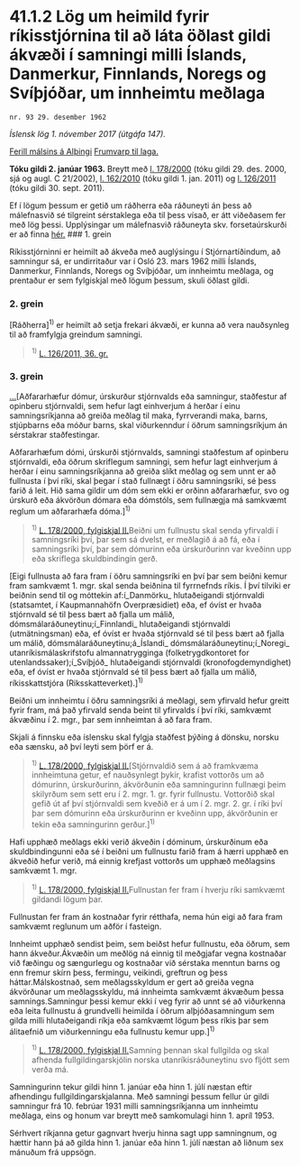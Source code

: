 # 41.1.2 Lög um heimild fyrir ríkisstjórnina til að láta öðlast gildi ákvæði í samningi milli Íslands, Danmerkur, Finnlands, Noregs og Svíþjóðar, um innheimtu meðlaga

`nr. 93 29. desember 1962`

_Íslensk lög 1. nóvember 2017 (útgáfa 147)._

[Ferill málsins á Alþingi](https://www.althingi.is/thingstorf/thingmalalistar-eftir-thingum/ferill/?ltg=83&mnr=7)
[Frumvarp til laga.](https://www.althingi.is/altext/83/s/pdf/0007.pdf)

**Tóku gildi 2. janúar 1963.**
Breytt með
[l. 178/2000](https://althingi.is/altext/stjt/2000.178.html) (tóku gildi 29. des. 2000, sjá og augl. C 21/2002),
[l. 162/2010](https://althingi.is/altext/stjt/2010.162.html) (tóku gildi 1. jan. 2011) og
[l. 126/2011](https://althingi.is/altext/stjt/2011.126.html) (tóku gildi 30. sept. 2011).

Ef í lögum þessum er getið um ráðherra eða ráðuneyti án þess að málefnasvið sé tilgreint sérstaklega eða til þess vísað, er átt viðeðasem fer með lög þessi. Upplýsingar um málefnasvið ráðuneyta skv. forsetaúrskurði er að finna [hér.](2017015.md) ### 1. grein

Ríkisstjórninni er heimilt að ákveða með auglýsingu í Stjórnartíðindum, að samningur sá, er undirritaður var í Osló 23. mars 1962 milli Íslands, Danmerkur, Finnlands, Noregs og Svíþjóðar, um innheimtu meðlaga, og prentaður er sem fylgiskjal með lögum þessum, skuli öðlast gildi.

### 2. grein

[Ráðherra]<sup>1)</sup> er heimilt að setja frekari ákvæði, er kunna að vera nauðsynleg til að framfylgja greindum samningi.

> <sup>1)</sup> [L. 126/2011, 36. gr.](https://althingi.is/altext/stjt/2011.126.html)

### 3. grein

[…](https://www.althingi.is/lagasafn/leidbeiningar/)[Aðfararhæfur dómur, úrskurður stjórnvalds eða samningur, staðfestur af opinberu stjórnvaldi, sem hefur lagt einhverjum á herðar í einu samningsríkjanna að greiða meðlag til maka, fyrrverandi maka, barns, stjúpbarns eða móður barns, skal viðurkenndur í öðrum samningsríkjum án sérstakrar staðfestingar.

Aðfararhæfum dómi, úrskurði stjórnvalds, samningi staðfestum af opinberu stjórnvaldi, eða öðrum skriflegum samningi, sem hefur lagt einhverjum á herðar í einu samningsríkjanna að greiða slíkt meðlag og sem unnt er að fullnusta í því ríki, skal þegar í stað fullnægt í öðru samningsríki, sé þess farið á leit. Hið sama gildir um dóm sem ekki er orðinn aðfararhæfur, svo og úrskurð eða ákvörðun dómara eða dómstóls, sem fullnægja má samkvæmt reglum um aðfararhæfa dóma.]<sup>1)</sup> 

> <sup>1)</sup> [L. 178/2000, fylgiskjal II.](https://althingi.is/altext/stjt/2000.178.html)Beiðni um fullnustu skal senda yfirvaldi í samningsríki því, þar sem sá dvelst, er meðlagið á að fá, eða í samningsríki því, þar sem dómurinn eða úrskurðurinn var kveðinn upp eða skriflega skuldbindingin gerð.

[Eigi fullnusta að fara fram í öðru samningsríki en því þar sem beiðni kemur fram samkvæmt 1. mgr. skal senda beiðnina til fyrrnefnds ríkis. Í því tilviki er beiðnin send til og móttekin af:í_Danmörku_ hlutaðeigandi stjórnvaldi (statsamtet, í Kaupmannahöfn Overpræsidiet) eða, ef óvíst er hvaða stjórnvald sé til þess bært að fjalla um málið, dómsmálaráðuneytinu;í_Finnlandi_ hlutaðeigandi stjórnvaldi (utmätningsman) eða, ef óvíst er hvaða stjórnvald sé til þess bært að fjalla um málið, dómsmálaráðuneytinu;á_Íslandi_ dómsmálaráðuneytinu;í_Noregi_ utanríkismálaskrifstofu almannatrygginga (folketrygdkontoret for utenlandssaker);í_Svíþjóð_ hlutaðeigandi stjórnvaldi (kronofogdemyndighet) eða, ef óvíst er hvaða stjórnvald sé til þess bært að fjalla um málið, ríkisskattstjóra (Riksskatteverket).]<sup>1)</sup> 

Beiðni um innheimtu í öðru samningsríki á meðlagi, sem yfirvald hefur greitt fyrir fram, má það yfirvald senda beint til yfirvalds í því ríki, samkvæmt ákvæðinu í 2. mgr., þar sem innheimtan á að fara fram.

Skjali á finnsku eða íslensku skal fylgja staðfest þýðing á dönsku, norsku eða sænsku, að því leyti sem þörf er á.

> <sup>1)</sup> [L. 178/2000, fylgiskjal II.](https://althingi.is/altext/stjt/2000.178.html)[Stjórnvaldið sem á að framkvæma innheimtuna getur, ef nauðsynlegt þykir, krafist vottorðs um að dómurinn, úrskurðurinn, ákvörðunin eða samningurinn fullnægi þeim skilyrðum sem sett eru í 2. mgr. 1. gr. fyrir fullnustu. Vottorðið skal gefið út af því stjórnvaldi sem kveðið er á um í 2. mgr. 2. gr. í ríki því þar sem dómurinn eða úrskurðurinn er kveðinn upp, ákvörðunin er tekin eða samningurinn gerður.]<sup>1)</sup> 

Hafi upphæð meðlags ekki verið ákveðin í dóminum, úrskurðinum eða skuldbindingunni eða sé í beiðni um fullnustu farið fram á hærri upphæð en ákveðið hefur verið, má einnig krefjast vottorðs um upphæð meðlagsins samkvæmt 1. mgr.

> <sup>1)</sup> [L. 178/2000, fylgiskjal II.](https://althingi.is/altext/stjt/2000.178.html)Fullnustan fer fram í hverju ríki samkvæmt gildandi lögum þar.

Fullnustan fer fram án kostnaðar fyrir rétthafa, nema hún eigi að fara fram samkvæmt reglunum um aðför í fasteign.

Innheimt upphæð sendist þeim, sem beiðst hefur fullnustu, eða öðrum, sem hann ákveður.Ákvæðin um meðlög ná einnig til meðgjafar vegna kostnaðar við fæðingu og sængurlegu og kostnaðar við sérstaka menntun barns og enn fremur skírn þess, fermingu, veikindi, greftrun og þess háttar.Málskostnað, sem meðlagsskyldum er gert að greiða vegna ákvörðunar um meðlagsskyldu, má innheimta samkvæmt ákvæðum þessa samnings.Samningur þessi kemur ekki í veg fyrir að unnt sé að viðurkenna eða leita fullnustu á grundvelli heimilda í öðrum alþjóðasamningum sem gilda milli hlutaðeigandi ríkja eða samkvæmt lögum þess ríkis þar sem álitaefnið um viðurkenningu eða fullnustu kemur upp.]<sup>1)</sup> 

> <sup>1)</sup> [L. 178/2000, fylgiskjal II.](https://althingi.is/altext/stjt/2000.178.html)Samning þennan skal fullgilda og skal afhenda fullgildingarskjölin norska utanríkisráðuneytinu svo fljótt sem verða má.

Samningurinn tekur gildi hinn 1. janúar eða hinn 1. júlí næstan eftir afhendingu fullgildingarskjalanna. Með samningi þessum fellur úr gildi samningur frá 10. febrúar 1931 milli samningsríkjanna um innheimtu meðlaga, eins og honum var breytt með samkomulagi hinn 1. apríl 1953.

Sérhvert ríkjanna getur gagnvart hverju hinna sagt upp samningnum, og hættir hann þá að gilda hinn 1. janúar eða hinn 1. júlí næstan að liðnum sex mánuðum frá uppsögn.
